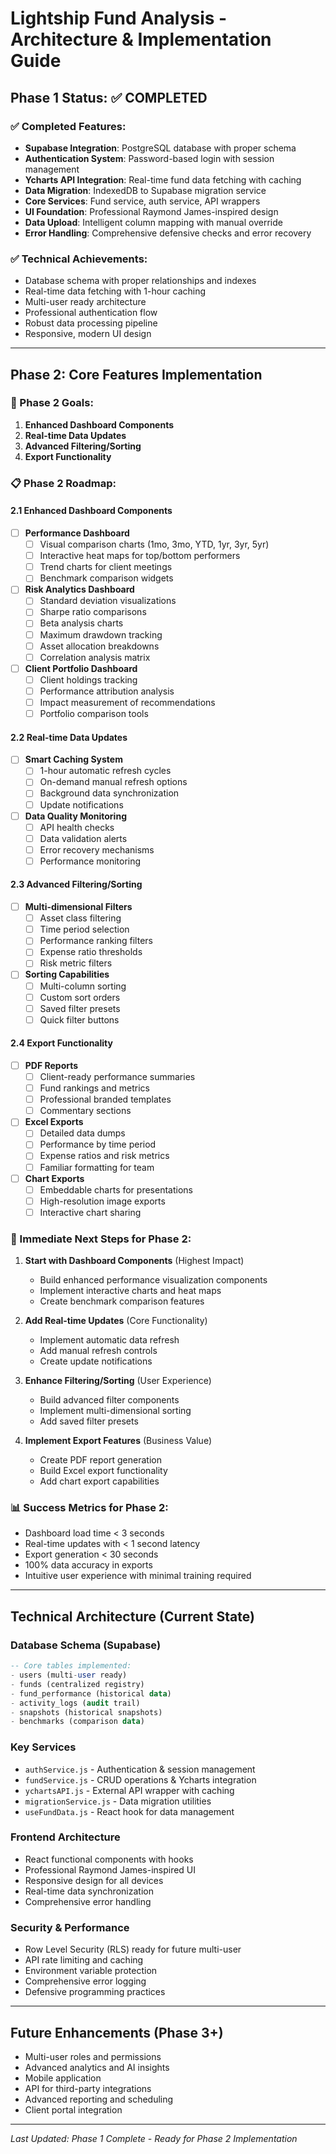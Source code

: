 # Lightship Fund Analysis - Architecture & Implementation Guide

## Phase 1 Status: ✅ COMPLETED

### ✅ Completed Features:
- **Supabase Integration**: PostgreSQL database with proper schema
- **Authentication System**: Password-based login with session management
- **Ycharts API Integration**: Real-time fund data fetching with caching
- **Data Migration**: IndexedDB to Supabase migration service
- **Core Services**: Fund service, auth service, API wrappers
- **UI Foundation**: Professional Raymond James-inspired design
- **Data Upload**: Intelligent column mapping with manual override
- **Error Handling**: Comprehensive defensive checks and error recovery

### ✅ Technical Achievements:
- Database schema with proper relationships and indexes
- Real-time data fetching with 1-hour caching
- Multi-user ready architecture
- Professional authentication flow
- Robust data processing pipeline
- Responsive, modern UI design

---

## Phase 2: Core Features Implementation

### 🎯 Phase 2 Goals:
1. **Enhanced Dashboard Components**
2. **Real-time Data Updates**
3. **Advanced Filtering/Sorting**
4. **Export Functionality**

### 📋 Phase 2 Roadmap:

#### 2.1 Enhanced Dashboard Components
- [ ] **Performance Dashboard**
  - [ ] Visual comparison charts (1mo, 3mo, YTD, 1yr, 3yr, 5yr)
  - [ ] Interactive heat maps for top/bottom performers
  - [ ] Trend charts for client meetings
  - [ ] Benchmark comparison widgets

- [ ] **Risk Analytics Dashboard**
  - [ ] Standard deviation visualizations
  - [ ] Sharpe ratio comparisons
  - [ ] Beta analysis charts
  - [ ] Maximum drawdown tracking
  - [ ] Asset allocation breakdowns
  - [ ] Correlation analysis matrix

- [ ] **Client Portfolio Dashboard**
  - [ ] Client holdings tracking
  - [ ] Performance attribution analysis
  - [ ] Impact measurement of recommendations
  - [ ] Portfolio comparison tools

#### 2.2 Real-time Data Updates
- [ ] **Smart Caching System**
  - [ ] 1-hour automatic refresh cycles
  - [ ] On-demand manual refresh options
  - [ ] Background data synchronization
  - [ ] Update notifications

- [ ] **Data Quality Monitoring**
  - [ ] API health checks
  - [ ] Data validation alerts
  - [ ] Error recovery mechanisms
  - [ ] Performance monitoring

#### 2.3 Advanced Filtering/Sorting
- [ ] **Multi-dimensional Filters**
  - [ ] Asset class filtering
  - [ ] Time period selection
  - [ ] Performance ranking filters
  - [ ] Expense ratio thresholds
  - [ ] Risk metric filters

- [ ] **Sorting Capabilities**
  - [ ] Multi-column sorting
  - [ ] Custom sort orders
  - [ ] Saved filter presets
  - [ ] Quick filter buttons

#### 2.4 Export Functionality
- [ ] **PDF Reports**
  - [ ] Client-ready performance summaries
  - [ ] Fund rankings and metrics
  - [ ] Professional branded templates
  - [ ] Commentary sections

- [ ] **Excel Exports**
  - [ ] Detailed data dumps
  - [ ] Performance by time period
  - [ ] Expense ratios and risk metrics
  - [ ] Familiar formatting for team

- [ ] **Chart Exports**
  - [ ] Embeddable charts for presentations
  - [ ] High-resolution image exports
  - [ ] Interactive chart sharing

### 🚀 Immediate Next Steps for Phase 2:

1. **Start with Dashboard Components** (Highest Impact)
   - Build enhanced performance visualization components
   - Implement interactive charts and heat maps
   - Create benchmark comparison features

2. **Add Real-time Updates** (Core Functionality)
   - Implement automatic data refresh
   - Add manual refresh controls
   - Create update notifications

3. **Enhance Filtering/Sorting** (User Experience)
   - Build advanced filter components
   - Implement multi-dimensional sorting
   - Add saved filter presets

4. **Implement Export Features** (Business Value)
   - Create PDF report generation
   - Build Excel export functionality
   - Add chart export capabilities

### 📊 Success Metrics for Phase 2:
- Dashboard load time < 3 seconds
- Real-time updates with < 1 second latency
- Export generation < 30 seconds
- 100% data accuracy in exports
- Intuitive user experience with minimal training required

---

## Technical Architecture (Current State)

### Database Schema (Supabase)
```sql
-- Core tables implemented:
- users (multi-user ready)
- funds (centralized registry)
- fund_performance (historical data)
- activity_logs (audit trail)
- snapshots (historical snapshots)
- benchmarks (comparison data)
```

### Key Services
- `authService.js` - Authentication & session management
- `fundService.js` - CRUD operations & Ycharts integration
- `ychartsAPI.js` - External API wrapper with caching
- `migrationService.js` - Data migration utilities
- `useFundData.js` - React hook for data management

### Frontend Architecture
- React functional components with hooks
- Professional Raymond James-inspired UI
- Responsive design for all devices
- Real-time data synchronization
- Comprehensive error handling

### Security & Performance
- Row Level Security (RLS) ready for future multi-user
- API rate limiting and caching
- Environment variable protection
- Comprehensive error logging
- Defensive programming practices

---

## Future Enhancements (Phase 3+)
- Multi-user roles and permissions
- Advanced analytics and AI insights
- Mobile application
- API for third-party integrations
- Advanced reporting and scheduling
- Client portal integration

---

*Last Updated: Phase 1 Complete - Ready for Phase 2 Implementation* 